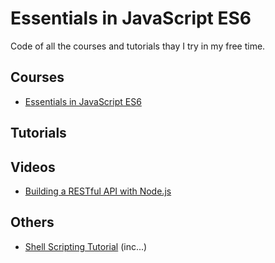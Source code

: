 # Essentials in JavaScript ES6

Code of all the courses and tutorials thay I try in my free time.

## Courses

* [Essentials in JavaScript ES6](https://www.udemy.com/essentials-in-javascript-es6)


## Tutorials


## Videos

* [Building a RESTful API with Node.js](https://www.youtube.com/watch?v=0oXYLzuucwE&list=PL55RiY5tL51q4D-B63KBnygU6opNPFk_q)

## Others

* [Shell Scripting Tutorial](https://www.shellscript.sh/) (inc...)
